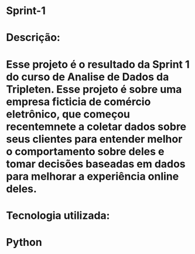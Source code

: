 # Sprint-1
# Descrição:
# Esse projeto é o resultado da Sprint 1 do curso de Analise de Dados da Tripleten. Esse projeto é sobre uma empresa ficticia de comércio eletrônico, que começou recentemnete a coletar dados sobre seus clientes para entender melhor o comportamento sobre deles e tomar decisões baseadas em dados para melhorar a experiência online deles.
# Tecnologia utilizada:
# Python
